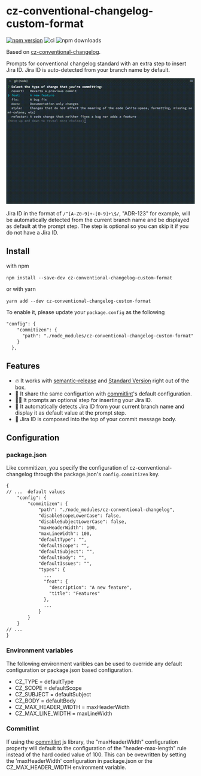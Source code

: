 # cz-conventional-changelog-custom-format

[![npm version](https://img.shields.io/npm/v/cz-conventional-changelog-custom-format.svg?style=flat)](https://www.npmjs.org/package/cz-conventional-changelog-custom-format)
![ci](https://github.com/willianbs/cz-conventional-changelog-custom-format/workflows/ci/badge.svg)
![npm downloads](https://img.shields.io/npm/dm/cz-conventional-changelog-custom-format)

Based on [cz-conventional-changelog](https://github.com/commitizen/cz-conventional-changelog).

Prompts for conventional changelog standard with an extra step to insert Jira ID. Jira ID is auto-detected from your branch name by default.

![Demo](media/demo.gif)

Jira ID in the format of `/^[A-Z0-9]+-[0-9]+\$/`, "ADR-123" for example, will be automatically detected from the current branch name and be displayed as default at the prompt step. The step is optional so you can skip it if you do not have a Jira ID.

## Install

with npm

```npm install --save-dev cz-conventional-changelog-custom-format```

or with yarn

```yarn add --dev cz-conventional-changelog-custom-format```

To enable it, please update your `package.config` as the following

```json5
"config": {
    "commitizen": {
      "path": "./node_modules/cz-conventional-changelog-custom-format"
    }
  },
```

## Features

- 🔥 It works with [semantic-release](https://semantic-release.gitbook.io/semantic-release/) and [Standard Version](https://github.com/conventional-changelog/standard-version) right out of the box.
- 💚 It share the same configurtion with [commitlint](https://github.com/conventional-changelog/commitlint)'s default configuration.
- 💆‍♀️ It prompts an optional step for inserting your Jira ID.
- 🤖 It automatically detects Jira ID from your current branch name and display it as default value at the prompt step.
- 📝 Jira ID is composed into the top of your commit message body.

## Configuration

### package.json

Like commitizen, you specify the configuration of cz-conventional-changelog through the package.json's `config.commitizen` key.

```json5
{
// ...  default values
    "config": {
        "commitizen": {
            "path": "./node_modules/cz-conventional-changelog",
            "disableScopeLowerCase": false,
            "disableSubjectLowerCase": false,
            "maxHeaderWidth": 100,
            "maxLineWidth": 100,
            "defaultType": "",
            "defaultScope": "",
            "defaultSubject": "",
            "defaultBody": "",
            "defaultIssues": "",
            "types": {
              ...
              "feat": {
                "description": "A new feature",
                "title": "Features"
              },
              ...
            }
        }
    }
// ...
}
```

### Environment variables

The following environment varibles can be used to override any default configuration or package.json based configuration.

- CZ_TYPE = defaultType
- CZ_SCOPE = defaultScope
- CZ_SUBJECT = defaultSubject
- CZ_BODY = defaultBody
- CZ_MAX_HEADER_WIDTH = maxHeaderWidth
- CZ_MAX_LINE_WIDTH = maxLineWidth

### Commitlint

If using the [commitlint](https://github.com/conventional-changelog/commitlint) js library, the "maxHeaderWidth" configuration property will default to the configuration of the "header-max-length" rule instead of the hard coded value of 100. This can be ovewritten by setting the 'maxHeaderWidth' configuration in package.json or the CZ_MAX_HEADER_WIDTH environment variable.
